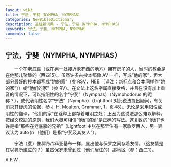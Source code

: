 ```yaml
---
layout: wiki
title: 宁法，宁斐（NYMPHA, NYMPHAS）
categories: NewBibleDictionary
description: 圣经新词典 - 宁法，宁斐（NYMPHA, NYMPHAS）
keywords: 宁法，宁斐, NYMPHA, NYMPHAS
comments: false
---
```


## 宁法，宁斐（NYMPHA, NYMPHAS）

　　一个在老底嘉（或在另一处接近歌罗西的地方）拥有房子的人，当时的教会是在他那儿聚集的（西四15）。虽然许多古抄本都像 AV 一样，写成“他的家”，但大部分最好的抄本都写成“她的家”（参 RSV，NEB 〔译注：新标点和合本同样作“她的家”〕）或“他们的家”（参 RV）。在文法上这名字属直接受格，并且在没有加上重音的情况下，可以指阳性的名字“宁斐”（Nymphas）（Nymphodorus 的昵称？），或代表阴性名字“宁法”（Nympha）（Lightfoot 对此说法提出疑问，有关消灭其疑虑的论据，参 J. H. Moulton, Grammar, 1，页48）。无论是采用阳性或阴性的翻译，“他们的家”在诠释上都存着难明之处；正因为这说法那么难以解释，按经文校勘的原则，我们大概可相信“他们的家”是正确的写法。这复数的“他们”也许是指“那些在老底嘉的兄弟”（Lightfoot 主张在那里住有一家歌罗西人，另一建议认为 auto{n 〔他们〕是指“宁斐及其友人”）。

　　宁法（斐）像*腓利门和*亚基布一样，显出他与保罗之间存着友情，（这友情是在以弗所建立的？）虽然保罗未曾到过〔他们居住的〕那地区（参：西二1）。

A.F.W.










